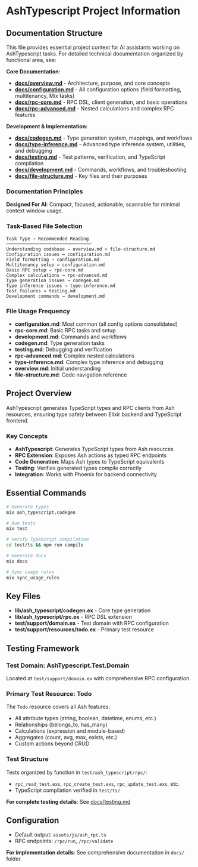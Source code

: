 # AshTypescript Project Information

## Documentation Structure

This file provides essential project context for AI assistants working on AshTypescript tasks. For detailed technical documentation organized by functional area, see:

**Core Documentation:**
- **[docs/overview.md](./docs/overview.md)** - Architecture, purpose, and core concepts
- **[docs/configuration.md](./docs/configuration.md)** - All configuration options (field formatting, multitenancy, Mix tasks)
- **[docs/rpc-core.md](./docs/rpc-core.md)** - RPC DSL, client generation, and basic operations
- **[docs/rpc-advanced.md](./docs/rpc-advanced.md)** - Nested calculations and complex RPC features

**Development & Implementation:**
- **[docs/codegen.md](./docs/codegen.md)** - Type generation system, mappings, and workflows
- **[docs/type-inference.md](./docs/type-inference.md)** - Advanced type inference system, utilities, and debugging
- **[docs/testing.md](./docs/testing.md)** - Test patterns, verification, and TypeScript compilation
- **[docs/development.md](./docs/development.md)** - Commands, workflows, and troubleshooting
- **[docs/file-structure.md](./docs/file-structure.md)** - Key files and their purposes

### Documentation Principles

**Designed For AI**: Compact, focused, actionable, scannable for minimal context window usage.

### Task-Based File Selection
```
Task Type → Recommended Reading
────────────────────────────────
Understanding codebase → overview.md + file-structure.md
Configuration issues → configuration.md
Field formatting → configuration.md
Multitenancy setup → configuration.md
Basic RPC setup → rpc-core.md
Complex calculations → rpc-advanced.md
Type generation issues → codegen.md  
Type inference issues → type-inference.md
Test failures → testing.md
Development commands → development.md
```

### File Usage Frequency
- **configuration.md**: Most common (all config options consolidated)
- **rpc-core.md**: Basic RPC tasks and setup
- **development.md**: Commands and workflows
- **codegen.md**: Type generation tasks
- **testing.md**: Debugging and verification
- **rpc-advanced.md**: Complex nested calculations
- **type-inference.md**: Complex type inference and debugging
- **overview.md**: Initial understanding
- **file-structure.md**: Code navigation reference

## Project Overview

AshTypescript generates TypeScript types and RPC clients from Ash resources, ensuring type safety between Elixir backend and TypeScript frontend.

### Key Concepts
- **AshTypescript**: Generates TypeScript types from Ash resources
- **RPC Extension**: Exposes Ash actions as typed RPC endpoints  
- **Code Generation**: Maps Ash types to TypeScript equivalents
- **Testing**: Verifies generated types compile correctly
- **Integration**: Works with Phoenix for backend connectivity

## Essential Commands

```bash
# Generate types
mix ash_typescript.codegen

# Run tests  
mix test

# Verify TypeScript compilation
cd test/ts && npm run compile

# Generate docs
mix docs

# Sync usage rules
mix sync_usage_rules
```

## Key Files

- **lib/ash_typescript/codegen.ex** - Core type generation
- **lib/ash_typescript/rpc.ex** - RPC DSL extension
- **test/support/domain.ex** - Test domain with RPC configuration
- **test/support/resources/todo.ex** - Primary test resource

## Testing Framework

### Test Domain: AshTypescript.Test.Domain
Located at `test/support/domain.ex` with comprehensive RPC configuration.

### Primary Test Resource: Todo
The `Todo` resource covers all Ash features:
- All attribute types (string, boolean, datetime, enums, etc.)
- Relationships (belongs_to, has_many)
- Calculations (expression and module-based)
- Aggregates (count, avg, max, exists, etc.)
- Custom actions beyond CRUD

### Test Structure
Tests organized by function in `test/ash_typescript/rpc/`:
- `rpc_read_test.exs`, `rpc_create_test.exs`, `rpc_update_test.exs`, etc.
- TypeScript compilation verified in `test/ts/`

**For complete testing details**: See [docs/testing.md](./docs/testing.md)

## Configuration
- Default output: `assets/js/ash_rpc.ts`
- RPC endpoints: `/rpc/run`, `/rpc/validate`

**For implementation details**: See comprehensive documentation in `docs/` folder.